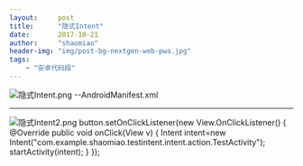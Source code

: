 ```yaml
---
layout:     post
title:      "隐式Intent"
date:       2017-10-21
author:     "shaomiao"
header-img: "img/post-bg-nextgen-web-pwa.jpg"
tags:
    - "安卓代码段"
---
```

![隐式Intent.png](http://upload-images.jianshu.io/upload_images/2590671-c5be058ce9f64704.png?imageMogr2/auto-orient/strip%7CimageView2/2/w/1240)
--AndroidManifest.xml
<activity android:name=".TestActivity">
	<intent-filter>
		<category android:name="android.intent.category.DEFAULT"></category>
		<!--action的名称可以随便起  约定的格式是包名.intent.action.Activity名-->
		<action android:name="com.example.shaomiao.testintent.intent.action.TestActivity"></action>
	</intent-filter>
</activity>

-------------------------
  
![隐式Intent2.png](http://upload-images.jianshu.io/upload_images/2590671-62cfd6d88be515d3.png?imageMogr2/auto-orient/strip%7CimageView2/2/w/1240)
 button.setOnClickListener(new View.OnClickListener() {
@Override
public void onClick(View v) {
		Intent intent=new Intent("com.example.shaomiao.testintent.intent.action.TestActivity");
		startActivity(intent);
	}
});
